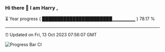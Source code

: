 ### Hi there 👋 I am Harry , 

⏳ Year progress { ███████████████████████▁▁▁▁▁▁▁ } 78.17 %

---

⏰ Updated on Fri, 13 Oct 2023 07:56:07 GMT

![Progress Bar CI](https://github.com/duykhang68/duykhang68/workflows/Progress%20Bar%20CI/badge.svg)
